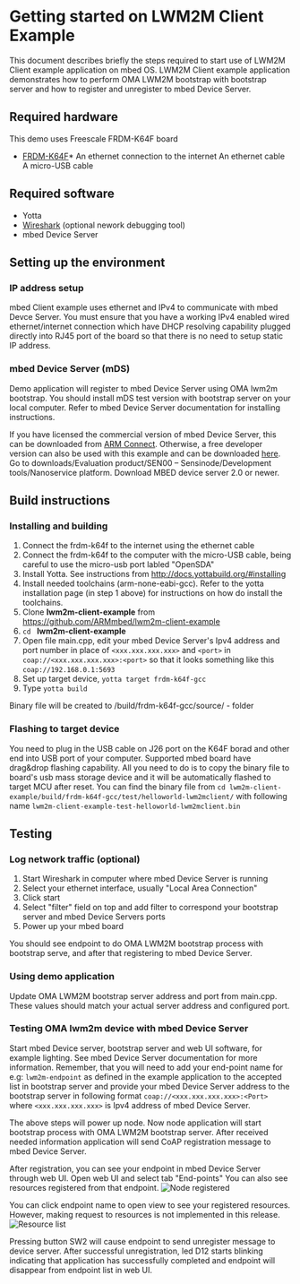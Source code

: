 # Getting started on LWM2M Client Example

This document describes briefly the steps required to start use of LWM2M Client example application on mbed OS. LWM2M Client example application demonstrates how to perform OMA LWM2M bootstrap with bootstrap server and how to register and unregister to mbed Device Server.

## Required hardware

This demo uses Freescale FRDM-K64F board
* [FRDM-K64F](http://developer.mbed.org/platforms/frdm-k64f/)* 
An ethernet connection to the internet
An ethernet cable
A micro-USB cable

## Required software

* Yotta
* [Wireshark](https://www.wireshark.org/) (optional nework debugging tool)
* mbed Device Server

## Setting up the environment

### IP address setup

mbed Client example uses ethernet and IPv4 to communicate with mbed Devce Server. 
You must ensure that you have a working IPv4 enabled wired ethernet/internet connection which have DHCP resolving capability plugged directly into RJ45 port of the board so that there is no need to setup static IP address.
 
### mbed Device Server (mDS)

Demo application will register to mbed Device Server using OMA lwm2m bootstrap. You should install mDS test version with bootstrap server on your local computer. Refer to mbed Device Server documentation for installing instructions.

If you have licensed the commercial version of mbed Device Server, this can be downloaded from [ARM Connect](http://connect.arm.com/).
Otherwise, a free developer version can also be used with this example and can be downloaded [here](https://silver.arm.com/browse/SEN00).
Go to downloads/Evaluation product/SEN00 – Sensinode/Development tools/Nanoservice platform. Download MBED device server 2.0 or newer.

## Build instructions

### Installing and building
1. Connect the frdm-k64f to the internet using the ethernet cable
2. Connect the frdm-k64f to the computer with the micro-USB cable, being careful to use the micro-usb port labled "OpenSDA"
3. Install Yotta. See instructions from http://docs.yottabuild.org/#installing
4. Install needed toolchains (arm-none-eabi-gcc). Refer to the yotta installation page (in step 1 above) for instructions on how do install the toolchains.
5. Clone **lwm2m-client-example** from https://github.com/ARMmbed/lwm2m-client-example
6. `cd ` **lwm2m-client-example**
7. Open file main.cpp, edit your mbed Device Server's Ipv4 address and port number in place of  `<xxx.xxx.xxx.xxx>` and `<port>` in `coap://<xxx.xxx.xxx.xxx>:<port>` so that it looks something like this `coap://192.168.0.1:5693`
8. Set up target device, `yotta target frdm-k64f-gcc`
9. Type `yotta build`

Binary file will be created to /build/frdm-k64f-gcc/source/ - folder

### Flashing to target device

You need to plug in the USB cable on J26 port on the K64F borad and other end into  USB port of your computer. 
Supported mbed board have drag&drop flashing capability. All you need to do is to copy the binary file to
board's usb mass storage device and it will be automatically flashed to target MCU after reset.
You can find the binary file from `cd lwm2m-client-example/build/frdm-k64f-gcc/test/helloworld-lwm2mclient/` with following name `lwm2m-client-example-test-helloworld-lwm2mclient.bin`

## Testing

### Log network traffic (optional)

1. Start Wireshark in computer where mbed Device Server is running
2. Select your ethernet interface, usually "Local Area Connection"
3. Click start
4. Select "filter" field on top and add filter to correspond your bootstrap server and mbed Device Servers ports
5. Power up your mbed board

You should see endpoint to do OMA LWM2M bootstrap process with bootstrap serve, and after that registering to mbed Device Server.

### Using demo application

Update OMA LWM2M bootstrap server address and port from main.cpp. These values should match your actual server address and configured port.

### Testing OMA lwm2m device with mbed Device Server

Start mbed Device server, bootstrap server and web UI software, for example lighting. See mbed Device Server documentation for more information.
Remember, that you will need to add your end-point name for e.g: `lwm2m-endpoint` as defined in the example application to the accepted list in bootstrap server and provide your mbed Device Server address to the bootstrap server in following format `coap://<xxx.xxx.xxx.xxx>:<Port>` where `<xxx.xxx.xxx.xxx>` is Ipv4 address of mbed Device Server.

The above steps will power up node. Now node application will start bootstrap process with OMA LWM2M bootstrap server. After received needed information application will send CoAP registration message to mbed Device Server.

After registration, you can see your endpoint in mbed Device Server through web UI. Open web UI and select tab "End-points"
You can also see resources registered from that endpoint. 
![Node registered](https://github.com/ARMmbed/lwm2m-client-example/blob/master/img/registered.jpg)

You can click endpoint name to open view to see your registered resources. However, making request to resources is not implemented in this release.
![Resource list](https://github.com/ARMmbed/lwm2m-client-example/blob/master/img/endpoint_resources.jpg)

Pressing button SW2 will cause endpoint to send unregister message to device server. After successful unregistration, led D12 starts blinking indicating that application has successfully completed and endpoint will disappear from endpoint list in web UI.
